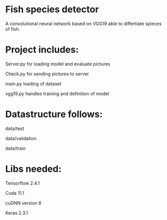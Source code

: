 # Fish species detector

A convolutional neural network based on VGG19 able to differtiate spieces of fish.

# Project includes:

Server.py for loading model and evaluate pictures

Check.py for sending pictures to server

main.py loading of dataset

vgg19.py handles training and definition of model

# Datastructure follows:

data/test

data/validation

data/train

# Libs needed:

Tensorflow 2.4.1

Cuda 11.1

cuDNN version 8

Keras 2.3.1